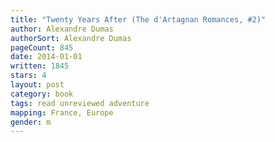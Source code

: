 ```yaml
---
title: "Twenty Years After (The d'Artagnan Romances, #2)"
author: Alexandre Dumas
authorSort: Alexandre Dumas
pageCount: 845
date: 2014-01-01
written: 1845
stars: 4
layout: post
category: book
tags: read unreviewed adventure
mapping: France, Europe
gender: m
---
```

